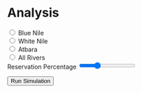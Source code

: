 # Analysis
<div class="controls">
    <input id="river-selection-blue" name="river-selection" value="blue" type="radio" class="radio">
    <label for="river-selection-blue">Blue Nile</label>
    <br />
    <input id="river-selection-white" name="river-selection" value="white" type="radio" class="radio">
    <label for="river-selection-white">White Nile</label>
    <br />
    <input id="river-selection-atbara" name="river-selection" value="atbara" type="radio" class="radio">
    <label for="river-selection-atbara">Atbara</label>
    <br />
    <input id="river-selection-all" name="river-selection" value="all" type="radio" class="radio">
    <label for="river-selection-all">All Rivers</label>
    <br />
    <label for="reserve-selection">Reservation Percentage</label>
    <input id="reserve-selection" type="range" min="0" max="100" step="10" value="30" class="slider">
    <br />
    <p>
        <input type="button" id="update-button" class="button" value="Run Simulation" onclick="something()">
    </p>
</div>